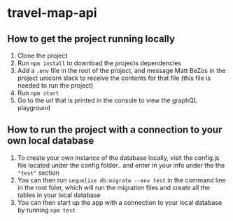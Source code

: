 # travel-map-api

## How to get the project running locally
1. Clone the project
2. Run `npm install` to download the projects dependencies
3. Add a `.env` file in the root of the project, and message Matt BeZos in the project unicorn slack to receive the contents for that file (this file is needed to run the project)
4. Run `npm start`
5. Go to the url that is printed in the console to view the graphQL playground

## How to run the project with a connection to your own local database
1. To create your own instance of the database locally, visit the config.js file located under the config folder.. and enter in your info under the the `"test"` section
2. You can then run `sequelize db:migrate --env test` in the command line in the root foler, which will run the migration files and create all the tables in your local database
3. You can then start up the app with a connection to your local database by running `npm test`
